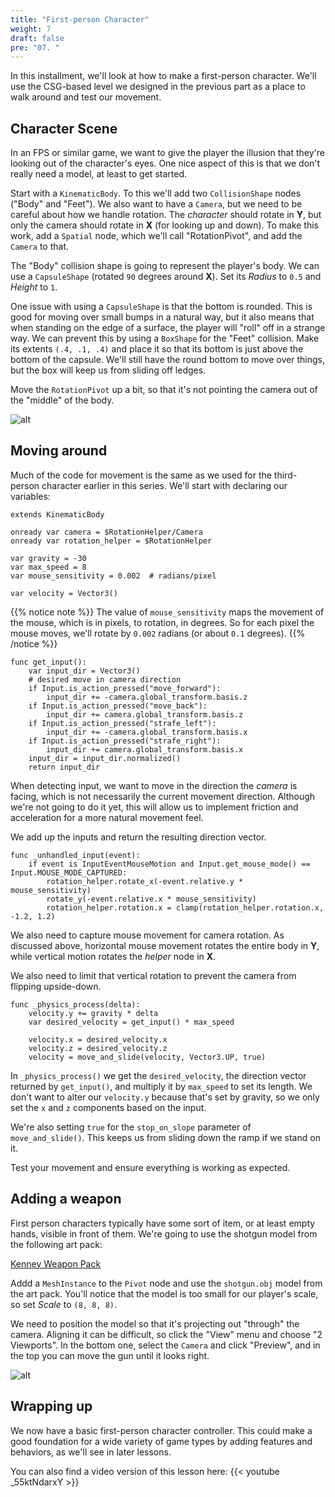 ```yaml
---
title: "First-person Character"
weight: 7
draft: false
pre: "07. "
---
```


In this installment, we'll look at how to make a first-person character. We'll
use the CSG-based level we designed in the previous part as a place to walk
around and test our movement.

## Character Scene

In an FPS or similar game, we want to give the player the illusion that they're
looking out of the character's eyes. One nice aspect of this is that we don't
really need a model, at least to get started.

Start with a `KinematicBody`. To this we'll add two `CollisionShape` nodes ("Body" and "Feet"). We also want to have a `Camera`, but we need to be careful about how we handle rotation. The *character* should rotate in **Y**, but only the camera should rotate in **X** (for looking up and down). To make this work,
add a `Spatial` node, which we'll call "RotationPivot", and add the `Camera`
to that.

The "Body" collision shape is going to represent the player's body. We can use
a `CapsuleShape` (rotated `90` degrees around **X**). Set its _Radius_ to `0.5`
and _Height_ to `1`.

One issue with using a `CapsuleShape` is that the bottom is rounded. This is good for moving over small bumps in a natural way, but it also means that when standing on the edge of a surface, the player will "roll" off in a strange way. We can prevent this by using a `BoxShape` for the "Feet" collision. Make its extents `(.4, .1, .4)` and place it so that its bottom is just above the bottom of the capsule. We'll still have the round bottom to move over things, but the
box will keep us from sliding off ledges.

Move the `RotationPivot` up a bit, so that it's not pointing the camera out of
the "middle" of the body.

![alt](/godot_recipes/img/3d_07_01.png)

## Moving around

Much of the code for movement is the same as we used for the third-person character earlier in this series. We'll start with declaring our variables:

```gdscript
extends KinematicBody

onready var camera = $RotationHelper/Camera
onready var rotation_helper = $RotationHelper

var gravity = -30
var max_speed = 8
var mouse_sensitivity = 0.002  # radians/pixel

var velocity = Vector3()
```

{{% notice note %}}
The value of `mouse_sensitivity` maps the movement of the mouse, which is in pixels, to rotation, in degrees. So for each pixel the mouse moves, we'll rotate by `0.002` radians (or about `0.1` degrees).
{{% /notice %}}

```gdscript
func get_input():
    var input_dir = Vector3()
    # desired move in camera direction
    if Input.is_action_pressed("move_forward"):
        input_dir += -camera.global_transform.basis.z
    if Input.is_action_pressed("move_back"):
        input_dir += camera.global_transform.basis.z
    if Input.is_action_pressed("strafe_left"):
        input_dir += -camera.global_transform.basis.x
    if Input.is_action_pressed("strafe_right"):
        input_dir += camera.global_transform.basis.x
    input_dir = input_dir.normalized()
    return input_dir
```

When detecting input, we want to move in the direction the *camera* is facing, which is not necessarily the current movement direction. Although we're not going to do it yet, this will allow us to implement friction and acceleration for a more natural movement feel.

We add up the inputs and return the resulting direction vector.

```gdscript
func _unhandled_input(event):
    if event is InputEventMouseMotion and Input.get_mouse_mode() == Input.MOUSE_MODE_CAPTURED:
        rotation_helper.rotate_x(-event.relative.y * mouse_sensitivity)
        rotate_y(-event.relative.x * mouse_sensitivity)
        rotation_helper.rotation.x = clamp(rotation_helper.rotation.x, -1.2, 1.2)
```

We also need to capture mouse movement for camera rotation. As discussed above, horizontal mouse movement rotates the entire body in **Y**, while vertical motion rotates the *helper* node in **X**.

We also need to limit that vertical rotation to prevent the camera from flipping upside-down.

```gdscript
func _physics_process(delta):
    velocity.y += gravity * delta
    var desired_velocity = get_input() * max_speed

    velocity.x = desired_velocity.x
    velocity.z = desired_velocity.z
    velocity = move_and_slide(velocity, Vector3.UP, true)
```

In `_physics_process()` we get the `desired_velocity`, the direction vector returned by `get_input()`, and multiply it by `max_speed` to set its length. We don't want to alter our `velocity.y` because that's set by gravity, so we only set the `x` and `z` components based on the input.

We're also setting `true` for the `stop_on_slope` parameter of `move_and_slide()`. This keeps us from sliding down the ramp if we stand on it.

Test your movement and ensure everything is working as expected.

## Adding a weapon

First person characters typically have some sort of item, or at least empty hands, visible in front of them. We're going to use the shotgun model from the following art pack:

[Kenney Weapon Pack](https://kenney.nl/assets/weapon-pack)

Addd a `MeshInstance` to the `Pivot` node and use the `shotgun.obj` model from the art pack. You'll notice that the model is too small for our player's scale, so set _Scale_ to `(8, 8, 8)`.

We need to position the model so that it's projecting out "through" the camera. Aligning it can be difficult, so click the "View" menu and choose "2 Viewports". In the bottom one, select the `Camera` and click "Preview", and in the top you can move the gun until it looks right.

![alt](/godot_recipes/img/3d_07_02.png)

## Wrapping up

We now have a basic first-person character controller. This could make a good foundation for a wide variety of game types by adding features and behaviors, as we'll see in later lessons.

You can also find a video version of this lesson here:
{{< youtube _55ktNdarxY >}}
